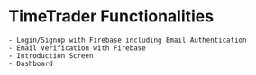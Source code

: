 # TimeTrader Functionalities
    - Login/Signup with Firebase including Email Authentication
    - Email Verification with Firebase 
    - Introduction Screen 
    - Dashboard 